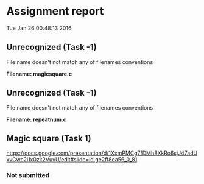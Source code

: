 # Assignment report
Tue Jan 26 00:48:13 2016
## Unrecognized (Task -1)
File name doesn't not match any of filenames conventions

**Filename: magicsquare.c**
## Unrecognized (Task -1)
File name doesn't not match any of filenames conventions

**Filename: repeatnum.c**
## Magic square (Task 1)
https://docs.google.com/presentation/d/1XxmPMCg7fDMh8XkRo6sjJ47adUxvCwc2l1x0zk2VuvU/edit#slide=id.ge2ff8ea56_0_81

### Not submitted
